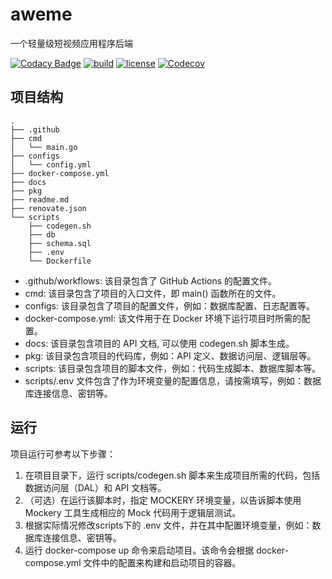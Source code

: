 # aweme

一个轻量级短视频应用程序后端

[![Codacy Badge](https://img.shields.io/codacy/grade/581a7a1d9685419eb6fef5afb636544d?style=for-the-badge)](https://www.codacy.com/gh/PlanVX/aweme/dashboard?utm_source=github.com&utm_medium=referral&utm_content=PlanVX/aweme&utm_campaign=Badge_Grade)
[![build](https://img.shields.io/github/actions/workflow/status/PlanVx/aweme/ci.yaml?style=for-the-badge)](https://github.com/PlanVX/aweme/actions/workflows/ci.yaml)
[![license](https://img.shields.io/github/license/PlanVX/aweme?style=for-the-badge)](https://github.com/PlanVX/aweme/blob/main/LICENSE)
[![Codecov](https://img.shields.io/codecov/c/github/PlanVX/aweme?style=for-the-badge)](https://codecov.io/gh/PlanVX/aweme)

## 项目结构

```
.
├── .github
├── cmd
│   └── main.go
├── configs
│   └── config.yml
├── docker-compose.yml
├── docs
├── pkg
├── readme.md
├── renovate.json
└── scripts
    ├── codegen.sh
    ├── db
    ├── schema.sql
    ├── .env
    └── Dockerfile
```

- .github/workflows: 该目录包含了 GitHub Actions 的配置文件。
- cmd: 该目录包含了项目的入口文件，即 main() 函数所在的文件。
- configs: 该目录包含了项目的配置文件，例如：数据库配置、日志配置等。
- docker-compose.yml: 该文件用于在 Docker 环境下运行项目时所需的配置。
- docs: 该目录包含项目的 API 文档, 可以使用 codegen.sh 脚本生成。
- pkg: 该目录包含项目的代码库，例如：API 定义、数据访问层、逻辑层等。
- scripts: 该目录包含项目的脚本文件，例如：代码生成脚本、数据库脚本等。
- scripts/.env 文件包含了作为环境变量的配置信息，请按需填写，例如：数据库连接信息、密钥等。

## 运行

项目运行可参考以下步骤：

1. 在项目目录下，运行 scripts/codegen.sh 脚本来生成项目所需的代码，包括数据访问层（DAL）和 API 文档等。
2. （可选）在运行该脚本时，指定 MOCKERY 环境变量，以告诉脚本使用 Mockery 工具生成相应的 Mock 代码用于逻辑层测试。
3. 根据实际情况修改scripts下的 .env 文件，并在其中配置环境变量，例如：数据库连接信息、密钥等。
4. 运行 docker-compose up 命令来启动项目。该命令会根据 docker-compose.yml
   文件中的配置来构建和启动项目的容器。
